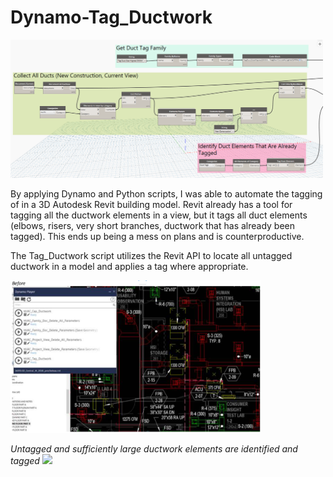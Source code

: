 # Dynamo-Tag_Ductwork

<img src="images/graph.png" width="500" >

By applying Dynamo and Python scripts, I was able to automate the tagging of in a 3D Autodesk Revit building model.
Revit already has a tool for tagging all the ductwork elements in a view, but it tags all duct elements (elbows, risers, very short branches, ductwork that has already been tagged). This ends up being a mess on plans and is counterproductive.

The Tag_Ductwork script utilizes the Revit API to locate all untagged ductwork in a model and applies a tag where
appropriate.

<img src="images/before-tag.png" width="400" >
<br>

*Untagged and sufficiently large ductwork elements are identified and tagged*
<img src="after-tag.png" width="400" >
